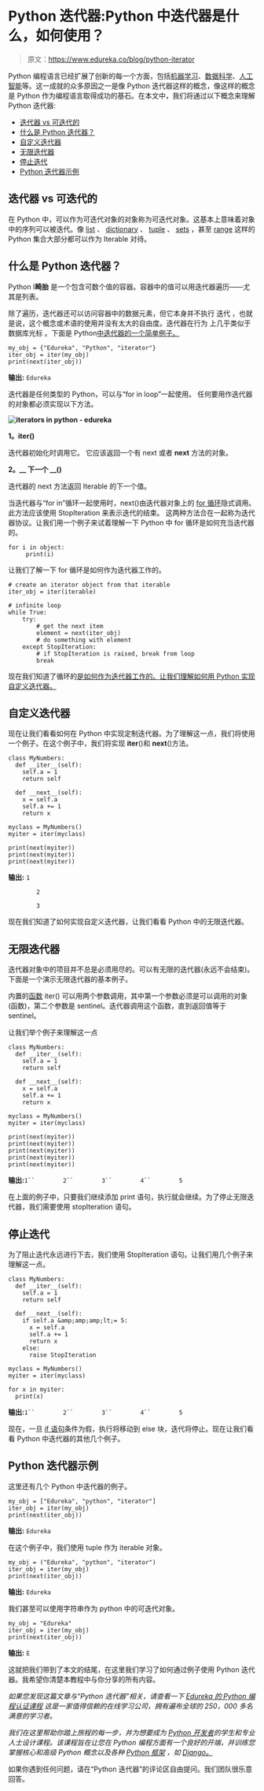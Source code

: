 # Python 迭代器:Python 中迭代器是什么，如何使用？

> 原文：<https://www.edureka.co/blog/python-iterator>

Python 编程语言已经扩展了创新的每一个方面，包括[机器学习](https://www.edureka.co/blog/videos/python-machine-learning/)、[数据科学](https://www.edureka.co/blog/learn-python-for-data-science/)、[人工智能](https://www.edureka.co/blog/artificial-intelligence-with-python/)等。这一成就的众多原因之一是像 Python 迭代器这样的概念，像这样的概念是 Python 作为编程语言取得成功的基石。在本文中，我们将通过以下概念来理解 Python 迭代器:

*   [迭代器 vs 可迭代的](#iteratorvsiterable)
*   [什么是 Python 迭代器？](#iterator)
*   [自定义迭代器](#custom)
*   [无限迭代器](#infinite)
*   [停止迭代](#stopIteration)
*   [Python 迭代器示例](#examples)

## **迭代器 vs 可迭代的**

在 Python 中，可以作为可迭代对象的对象称为可迭代对象。这基本上意味着对象中的序列可以被迭代。像 [list](https://www.edureka.co/blog/lists-in-python/) 、 [dictionary](https://www.edureka.co/blog/dictionary-in-python/) 、 [tuple](https://www.edureka.co/blog/tuple-in-python/) 、 [sets](https://www.edureka.co/blog/sets-in-python/) ，甚至 [range](https://www.edureka.co/blog/range-in-python/) 这样的 Python 集合大部分都可以作为 Iterable 对待。

## **什么是 Python 迭代器？**

Python I**畸胎** 是一个包含可数个值的容器。容器中的值可以用迭代器遍历——尤其是列表。

除了遍历，迭代器还可以访问容器中的数据元素，但它本身并不执行 迭代 ，也就是说，这个概念或术语的使用并没有太大的自由度。迭代器在行为 上几乎类似于 数据库光标 。下面是 Python[中迭代器的一个简单例子。](https://www.edureka.co/blog/learn-python/)

```
my_obj = {"Edureka", "Python", "iterator"}
iter_obj = iter(my_obj)
print(next(iter_obj))

```

**输出:** `Edureka`

迭代器是任何类型的 Python，可以与“for in loop”一起使用。 任何要用作迭代器的对象都必须实现以下方法。

**![iterators in python - edureka](img/01e1ab0dbfd16d2b87cc331d29d3a680.png)**

**1。__iter__()**

迭代器初始化时调用它。 它应该返回一个有 next 或者 __next__ 方法的对象。

**2。__ 下一个 __()**

迭代器的 next 方法返回 Iterable 的下一个值。

当迭代器与“for in”循环一起使用时，next()由迭代器对象上的 [for 循环](https://www.edureka.co/blog/loops-in-python/)隐式调用。此方法应该使用 StopIteration 来表示迭代的结束。 这两种方法合在一起称为迭代器协议。让我们用一个例子来试着理解一下 Python 中 for 循环是如何充当迭代器的。

```
for i in object:
     print(i)

```

让我们了解一下 for 循环是如何作为迭代器工作的。

```
# create an iterator object from that iterable
iter_obj = iter(iterable)

# infinite loop
while True:
    try:
        # get the next item
        element = next(iter_obj)
        # do something with element
    except StopIteration:
        # if StopIteration is raised, break from loop
        break

```

现在我们知道了循环的[是如何作为迭代器工作的。让我们理解如何用 Python 实现自定义迭代器。](https://www.edureka.co/blog/python-for-loop/)

## **自定义迭代器**

现在让我们看看如何在 Python 中实现定制迭代器。为了理解这一点，我们将使用一个例子。在这个例子中，我们将实现 __iter__()和 __next__()方法。

```
class MyNumbers:
  def __iter__(self):
    self.a = 1
    return self

  def __next__(self):
    x = self.a
    self.a += 1
    return x

myclass = MyNumbers()
myiter = iter(myclass)

print(next(myiter))
print(next(myiter))
print(next(myiter))

```

**输出:** `1`

`        2`

`        3`

现在我们知道了如何实现自定义迭代器，让我们看看 Python 中的无限迭代器。

## **无限迭代器**

迭代器对象中的项目并不总是必须用尽的。可以有无限的迭代器(永远不会结束)。下面是一个演示无限迭代器的基本例子。

内置的[函数](https://www.edureka.co/blog/python-functions) iter() 可以用两个参数调用，其中第一个参数必须是可以调用的对象(函数)，第二个参数是 sentinel。迭代器调用这个函数，直到返回值等于 sentinel。

让我们举个例子来理解这一点

```
class MyNumbers:
  def __iter__(self):
    self.a = 1
    return self

  def __next__(self):
    x = self.a
    self.a += 1
    return x

myclass = MyNumbers()
myiter = iter(myclass)

print(next(myiter))
print(next(myiter))
print(next(myiter))
print(next(myiter))
print(next(myiter))

```

**输出:**`1``        2``        3``        4``        5`

在上面的例子中，只要我们继续添加 print 语句，执行就会继续。为了停止无限迭代器，我们需要使用 stopIteration 语句。

## **停止迭代**

为了阻止迭代永远进行下去，我们使用 StopIteration 语句。让我们用几个例子来理解这一点。

```
class MyNumbers:
  def __iter__(self):
    self.a = 1
    return self

  def __next__(self):
    if self.a &amp;amp;amp;lt;= 5:
      x = self.a
      self.a += 1
      return x
    else:
      raise StopIteration

myclass = MyNumbers()
myiter = iter(myclass)

for x in myiter:
  print(x)

```

**输出:**`1``        2``        3``        4``        5`

现在，一旦 [if 语句](https://www.edureka.co/blog/if-else-in-python/)条件为假，执行将移动到 else 块，迭代将停止。现在让我们看看 Python 中迭代器的其他几个例子。

## **Python 迭代器示例**

这里还有几个 Python 中迭代器的例子。

```
my_obj = ["Edureka", "python", "iterator"]
iter_obj = iter(my_obj)
print(next(iter_obj))

```

**输出:** `Edureka`

在这个例子中，我们使用 tuple 作为 iterable 对象。

```
my_obj = ("Edureka", "python", "iterator")
iter_obj = iter(my_obj)
print(next(iter_obj))

```

**输出:** `Edureka`

我们甚至可以使用字符串作为 python 中的可迭代对象。

```
my_obj = "Edureka"
iter_obj = iter(my_obj)
print(next(iter_obj))

```

**输出:** `E`

这就把我们带到了本文的结尾，在这里我们学习了如何通过例子使用 Python 迭代器。我希望你清楚本教程中与你分享的所有内容。

*如果您发现这篇文章与“Python 迭代器”相关，请查看一下  [Edureka 的 Python 编程认证课程](https://www.edureka.co/python-programming-certification-training) 这是一家值得信赖的在线学习公司，拥有遍布全球的 250，000 多名满意的学习者。*

*我们在这里帮助你踏上旅程的每一步，并为想要成为  [Python 开发者](https://www.edureka.co/blog/how-to-become-a-python-developer/)的学生和专业人士设计课程。该课程旨在让您在 Python 编程方面有一个良好的开端，并训练您掌握核心和高级 Python 概念以及各种  [Python 框架](https://www.edureka.co/blog/python-frameworks/) ，如  [Django。](https://www.edureka.co/blog/django-tutorial/)*

如果你遇到任何问题，请在“Python 迭代器”的评论区自由提问。我们团队很乐意回答。